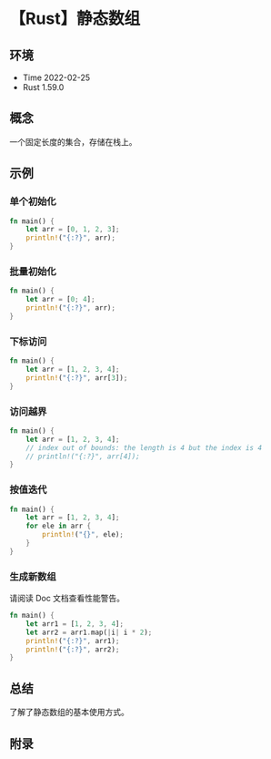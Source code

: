 # 【Rust】静态数组

## 环境

- Time 2022-02-25
- Rust 1.59.0

## 概念

一个固定长度的集合，存储在栈上。

## 示例

### 单个初始化

```rust
fn main() {
    let arr = [0, 1, 2, 3];
    println!("{:?}", arr);
}
```

### 批量初始化

```rust
fn main() {
    let arr = [0; 4];
    println!("{:?}", arr);
}
```

### 下标访问

```rust
fn main() {
    let arr = [1, 2, 3, 4];
    println!("{:?}", arr[3]);
}
```

### 访问越界

```rust
fn main() {
    let arr = [1, 2, 3, 4];
    // index out of bounds: the length is 4 but the index is 4
    // println!("{:?}", arr[4]);
}
```

### 按值迭代

```rust
fn main() {
    let arr = [1, 2, 3, 4];
    for ele in arr {
        println!("{}", ele);
    }
}
```

### 生成新数组

请阅读 Doc 文档查看性能警告。

```rust
fn main() {
    let arr1 = [1, 2, 3, 4];
    let arr2 = arr1.map(|i| i * 2);
    println!("{:?}", arr1);
    println!("{:?}", arr2);
}
```

## 总结

了解了静态数组的基本使用方式。

## 附录
